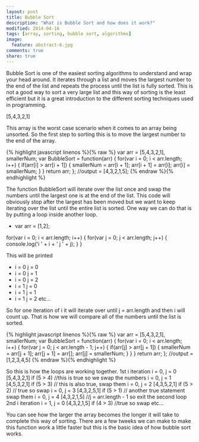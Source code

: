 ```yaml
---
layout: post
title: Bubble Sort
description: "What is Bubble Sort and how does it work?"
modified: 2014-04-16
tags: [array, sorting, bubble sort, algorithms]
image:
  feature: abstract-6.jpg
comments: true
share: true
---
```


Bubble Sort is one of the easiest sorting algorithms to understand and wrap your head around. It iterates through a list and moves the largest number to the end of the list and repeats the process until the list is fully sorted. This is not a good way to sort a very large list and this way of sorting is the least efficient but it is a great introduction to the different sorting techniques used in programming.

[5,4,3,2,1]

This array is the worst case scenario when it comes to an array being unsorted. So the first step to sorting this is to move the largest number to the end of the array.

{% highlight javascript linenos %}{% raw %}
var arr = [5,4,3,2,1],
smallerNum;
var BubbleSort = function(arr) {
  for(var i = 0; i < arr.length; i++) {
    if(arr[i] > arr[i + 1]) {
      smallerNum = arr[i + 1];
      arr[i + 1] = arr[i];
      arr[i] = smallerNum;
    }
  }
  return arr;
};
//output = [4,3,2,1,5];
{% endraw %}{% endhighlight %}

The function BubbleSort will iterate over the list once and swap the numbers until the largest one is at the end of the list. This code will obviously stop after the largest has been moved but we want to keep iterating over the list until the entire list is sorted. One way we can do that is by putting a loop inside another loop.

* var arr = [1,2];

for(var i = 0; i < arr.length; i++) {
  for(var j = 0; j < arr.length; j++) {
    console.log('i ' + i + ' j ' + j);
  }
}

This will be printed

* i = 0  j = 0
* i = 0  j = 1
* i = 0  j = 2
* i = 1  j  = 0
* i = 1  j = 1
* i = 1  j = 2 etc...

So for one iteration of i it will iterate over until j = arr.length and then i will count up. That is how we will compare all of the numbers until the list is sorted.

{% highlight javascript linenos %}{% raw %}
var arr = [5,4,3,2,1],
smallerNum;
var BubbleSort = function(arr) {
  for(var i = 0; i < arr.length; i++) {
    for(var j = 0; j < arr.length - 1; j++) {
      if(arr[j] > arr[j + 1]) {
        smallerNum = arr[j + 1];
        arr[j + 1] = arr[];
        arr[j] = smallerNum;
      }
    }
  }
  return arr;
};
//output = [1,2,3,4,5]
{% endraw %}{% endhighlight %}

So this is how the loops are working together.
1st i iteration
  i = 0, j = 0  [5,4,3,2,1]
  if (5 > 4) //this is true so we swap the numbers
  i = 0, j = 1  [4,5,3,2,1]
  if (5 > 3) // this is also true, swap them
  i = 0, j = 2  [4,3,5,2,1]
  if (5 > 2) // true so swap
  i = 0, j = 3  [4,3,2,5,1]
  if (5 > 1) // another true statement swap them
  i = 0, j = 4  [4,3,2,1,5]
  //j = arr.length - 1 so exit the second loop
2nd i iteration
  i = 1, j = 0  [4,3,2,1,5]
  if (4 > 3)  //true so swap
  etc...


You can see how the larger the array becomes the longer it will take to complete this way of sorting. There are a few tweeks we can make to make this function work a little faster but this is the basic idea of how bubble sort works.






